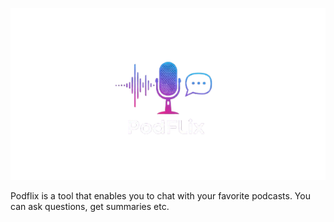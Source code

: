 ![Logo](https://raw.githubusercontent.com/ilkersigirci/podflix/main/public/logo.png)

Podflix is a tool that enables you to chat with your favorite podcasts.
You can ask questions, get summaries etc.
